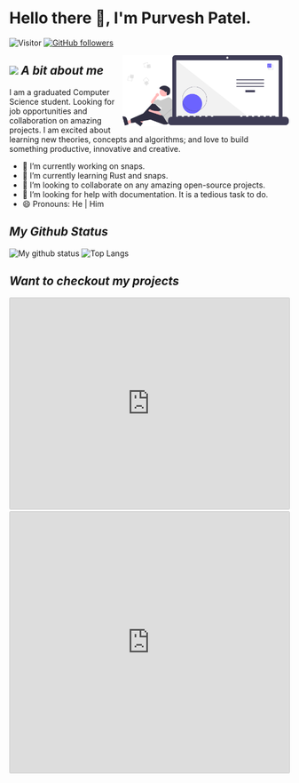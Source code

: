 # Hello there 👋, I'm Purvesh Patel.

![Visitor](https://visitor-badge.laobi.icu/badge?page_id=purveshpatel511.repoName) [![GitHub followers](https://img.shields.io/github/followers/purveshpatel511.svg?style=social&label=Follow)](https://github.com/purveshpatel511?tab=followers)<br/>

<!--
**purveshpatel511/purveshpatel511** is a ✨ _special_ ✨ repository because its `README.md` (this file) appears on your GitHub profile.

Here are some ideas to get you started:

- 💬 Ask me about ...
- 📫 How to reach me: ...
- ⚡ Fun fact: ...
-->



<img align="right" width=300px alt="Unicorn" src="./assets/code_think.svg" />

## <img src="https://media.giphy.com/media/ObNTw8Uzwy6KQ/giphy.gif" width="30px">&nbsp;***A bit about me***
I am a graduated Computer Science student. Looking for job opportunities and collaboration on amazing projects. I am excited about learning new theories, concepts and algorithms; and love to build something productive, innovative and creative.

- 🔭 I’m currently working on snaps.
- 🌱 I’m currently learning Rust and snaps.
- 👯 I’m looking to collaborate on any amazing open-source projects.
- 🤔 I’m looking for help with documentation. It is a tedious task to do.
- 😄 Pronouns: He | Him

## ***My Github Status***
![My github status](https://github-readme-stats.vercel.app/api?username=purveshpatel511&show_icons=true&include_all_commits=true)
![Top Langs](https://github-readme-stats.vercel.app/api/top-langs/?username=purveshpatel511&layout=compact)

## ***Want to checkout my projects***
<div>
    <iframe src="https://snapcraft.io/dijo/embedded?button=black&channels=true&summary=true" frameborder="0" width="100%" height="380px" style="border: 1px solid #CCC; border-radius: 2px;"></iframe>
    <iframe src="https://snapcraft.io/pastel/embedded?button=black&channels=true&summary=true" frameborder="0" width="100%" height="470px" style="border: 1px solid #CCC; border-radius: 2px;"></iframe>
</div>